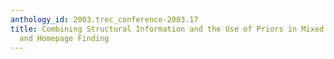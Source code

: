```yaml
---
anthology_id: 2003.trec_conference-2003.17
title: Combining Structural Information and the Use of Priors in Mixed Named-Page
  and Homepage Finding
---
```

